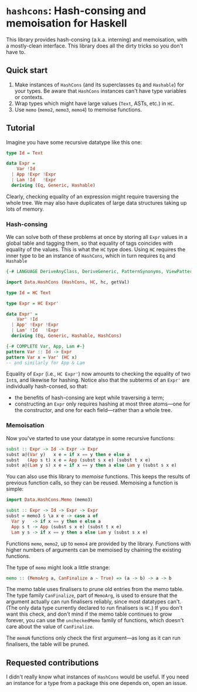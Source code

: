 # `hashcons`: Hash-consing and memoisation for Haskell

This library provides hash-consing (a.k.a. interning) and memoisation, with a
mostly-clean interface. This library does all the dirty tricks so you don't have
to.


## Quick start

1. Make instances of `HashCons` (and its superclasses `Eq` and `Hashable`) for
   your types. Be aware that `HashCons` instances can't have type variables or
   contexts.
2. Wrap types which might have large values (`Text`, ASTs, etc.) in `HC`.
3. Use `memo` (`memo2`, `memo3`, `memo4`) to memoise functions.


## Tutorial

Imagine you have some recursive datatype like this one:

```haskell
type Id = Text

data Expr =
    Var !Id
  | App !Expr !Expr
  | Lam !Id   !Expr
  deriving (Eq, Generic, Hashable)
```

Clearly, checking equality of an expression might require traversing the whole
tree. We may also have duplicates of large data structures taking up lots of
memory.

### Hash-consing

We can solve both of these problems at once by storing all `Expr` values in a
global table and tagging them, so that equality of tags coincides with equality
of the values. This is what the `HC` type does. Using `HC` requires the inner
type to be an instance of `HashCons`, which in turn requires `Eq` and `Hashable`

```haskell
{-# LANGUAGE DeriveAnyClass, DeriveGeneric, PatternSynonyms, ViewPatterns #-}

import Data.HashCons (HashCons, HC, hc, getVal)

type Id = HC Text

type Expr = HC Expr'

data Expr' =
    Var' !Id
  | App' !Expr !Expr
  | Lam' !Id   !Expr
  deriving (Eq, Generic, Hashable, HashCons)

{-# COMPLETE Var, App, Lam #-}
pattern Var :: Id -> Expr
pattern Var x = Var' (HC x)
-- and similarly for App & Lam
```

Equality of `Expr` (i.e., `HC Expr'`) now amounts to checking the equality of
two `Int`s, and likewise for hashing. Notice also that the subterms of an
`Expr'` are individually hash-consed, so that:

- the benefits of hash-consing are kept while traversing a term;
- constructing an `Expr` only requires hashing at most three atoms—one for the
  constructor, and one for each field—rather than a whole tree.

### Memoisation

Now you've started to use your datatype in some recursive functions:

```haskell
subst :: Expr -> Id -> Expr -> Expr
subst a@(Var y)   x e = if x == y then e else a
subst   (App s t) x e = App (subst s x e) (subst t x e)
subst a@(Lam y s) x e = if x == y then a else Lam y (subst s x e)
```

You can also use this library to _memoise_ functions. This keeps the results of
previous function calls, so they can be reused. Memoising a function is simple:

```haskell
import Data.HashCons.Memo (memo3)

subst :: Expr -> Id -> Expr -> Expr
subst = memo3 $ \a x e -> case a of
  Var y   -> if x == y then e else a
  App s t -> App (subst s x e) (subst t x e)
  Lam y s -> if x == y then a else Lam y (subst s x e)
```

Functions `memo`, `memo2`, up to `memo4` are provided by the library. Functions
with higher numbers of arguments can be memoised by chaining the existing
functions.

The type of `memo` might look a little strange:

```haskell
memo :: (MemoArg a, CanFinalize a ~ True) => (a -> b) -> a -> b
```

The memo table uses finalisers to prune old entries from the memo table. The
type family `CanFinalize`, part of `MemoArg`, is used to ensure that the
argument actually can run finalisers reliably, since most datatypes can't. (The
only data type currently declared to run finalisers is `HC`.) If you don't want
this check, and don't mind if the memo table continues to grow forever, you can
use the `uncheckedMemo` family of functions, which doesn't care about the value
of `CanFinalize`.

The `memoN` functions only check the first argument—as long as it can run
finalisers, the table will be pruned.


## Requested contributions

I didn't really know what instances of `HashCons` would be useful. If you need
an instance for a type from a package this one depends on, open an issue.
